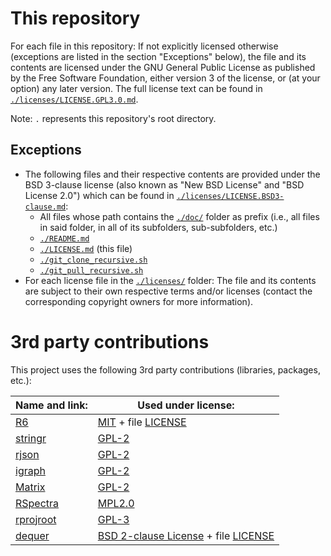 # This repository
For each file in this repository:
If not explicitly licensed otherwise (exceptions are listed in the section "Exceptions" below), the file and its contents are licensed under the GNU General Public License as published by the Free Software Foundation, either version 3 of the license, or (at your option) any later version. The full license text can be found in [`./licenses/LICENSE.GPL3.0.md`](./licenses/LICENSE.GPL3.0.md).

Note: `.` represents this repository's root directory.

## Exceptions
* The following files and their respective contents are provided under the BSD 3-clause license (also known as "New BSD License" and "BSD License 2.0") which can be found in [`./licenses/LICENSE.BSD3-clause.md`](./licenses/LICENSE.BSD3-clause.md):
    * All files whose path contains the [`./doc/`](./doc/) folder as prefix (i.e., all files in said folder, in all of its subfolders, sub-subfolders, etc.)
    * [`./README.md`](./README.md)
    * [`./LICENSE.md`](./LICENSE.md) (this file)
    * [`./git_clone_recursive.sh`](./git_clone_recursive.sh) 
    * [`./git_pull_recursive.sh`](./git_pull_recursive.sh)
* For each license file in the [`./licenses/`](./licenses/) folder: The file and its contents are subject to their own respective terms and/or licenses (contact the corresponding copyright owners for more information).

# 3rd party contributions
This project uses the following 3rd party contributions (libraries, packages, etc.):

| Name and link: | Used under license: |
| -------------- | ------------------- |
| [R6](https://cran.r-project.org/web/packages/R6/index.html) | [MIT](https://cran.r-project.org/web/licenses/MIT) + file [LICENSE](https://cran.r-project.org/web/packages/R6/LICENSE) |
| [stringr](https://cran.r-project.org/web/packages/stringr/index.html) | [GPL-2](https://cran.r-project.org/web/licenses/GPL-2) |
| [rjson](https://cran.r-project.org/web/packages/rjson/index.html) | [GPL-2](https://cran.r-project.org/web/licenses/GPL-2) |
| [igraph](https://cran.r-project.org/web/packages/igraph/index.html) | [GPL-2](https://cran.r-project.org/web/licenses/GPL-2) |
| [Matrix](https://cran.r-project.org/web/packages/Matrix/index.html) | [GPL-2](https://cran.r-project.org/web/licenses/GPL-2) |
| [RSpectra](https://cran.r-project.org/web/packages/RSpectra/index.html) | [MPL2.0](https://www.mozilla.org/en-US/MPL/2.0) |
| [rprojroot](https://cran.r-project.org/web/packages/rprojroot/index.html) | [GPL-3](https://cran.r-project.org/web/licenses/GPL-3) |
| [dequer](https://cran.r-project.org/web/packages/dequer/index.html) | [BSD 2-clause License](https://cran.r-project.org/web/licenses/BSD_2_clause) + file [LICENSE](https://cran.r-project.org/web/packages/dequer/LICENSE) |
